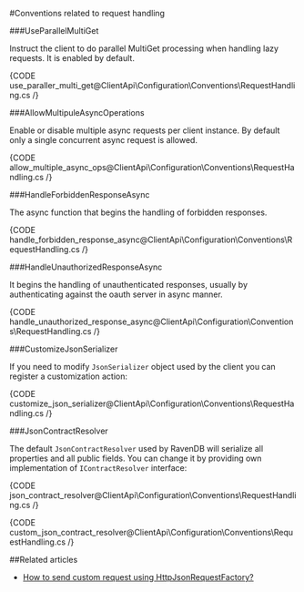 ﻿#Conventions related to request handling

###UseParallelMultiGet

Instruct the client to do parallel MultiGet processing when handling lazy requests. It is enabled by default.

{CODE use_paraller_multi_get@ClientApi\Configuration\Conventions\RequestHandling.cs /}


###AllowMultipuleAsyncOperations

Enable or disable multiple async requests per client instance. By default only a single concurrent async request is allowed.

{CODE allow_multiple_async_ops@ClientApi\Configuration\Conventions\RequestHandling.cs /}

###HandleForbiddenResponseAsync

The async function that begins the handling of forbidden responses.

{CODE handle_forbidden_response_async@ClientApi\Configuration\Conventions\RequestHandling.cs /}

###HandleUnauthorizedResponseAsync

It begins the handling of unauthenticated responses, usually by authenticating against the oauth server in async manner.

{CODE handle_unauthorized_response_async@ClientApi\Configuration\Conventions\RequestHandling.cs /}


###CustomizeJsonSerializer

If you need to modify `JsonSerializer` object used by the client you can register a customization action:

{CODE customize_json_serializer@ClientApi\Configuration\Conventions\RequestHandling.cs /}

###JsonContractResolver

The default `JsonContractResolver` used by RavenDB will serialize all properties and all public fields. You can change it by providing own implementation of `IContractResolver` interface:

{CODE json_contract_resolver@ClientApi\Configuration\Conventions\RequestHandling.cs /}

{CODE custom_json_contract_resolver@ClientApi\Configuration\Conventions\RequestHandling.cs /}

##Related articles

- [How to send custom request using HttpJsonRequestFactory?](../../how-to/send-custom-request-using-httpjsonrequestfactory)